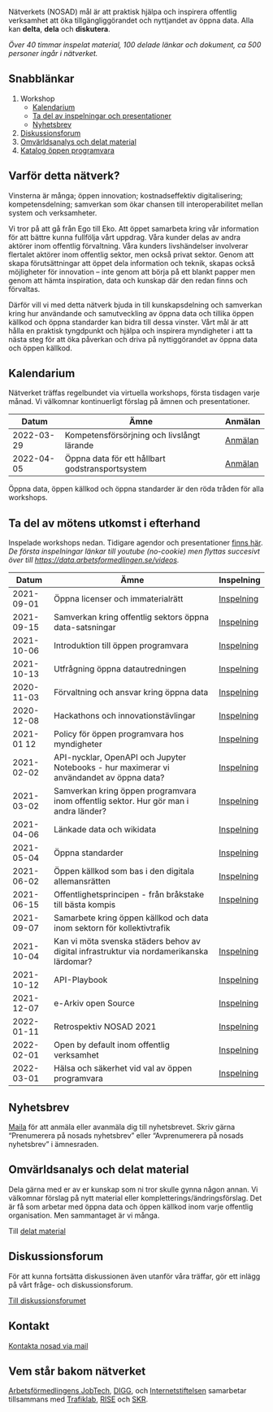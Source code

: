 [_metadata_:url]:- "https://gitlab.com/open-data-knowledge-sharing/wiki/-/wikis/home"

Nätverkets (NOSAD) mål är att praktisk hjälpa och inspirera offentlig verksamhet att öka tillgängliggörandet och nyttjandet av öppna data. Alla kan **delta**, **dela** och **diskutera**.

*Över 40 timmar inspelat material, 100 delade länkar och dokument, ca 500 personer ingår i nätverket.*

## Snabblänkar

1. Workshop
    * [Kalendarium](#kalendarium)
    * [Ta del av inspelningar och presentationer](#ta-del-av-mötens-utkomst-i-efterhand)
    * [Nyhetsbrev](#nyhetsbrev)
4. [Diskussionsforum](#diskussionsforum)
5. [Omvärldsanalys och delat material](#omvärldsanalys-och-delat-material)
6. [Katalog öppen programvara](https://offentligkod.se/)

## Varför detta nätverk?

Vinsterna är många; öppen innovation; kostnadseffektiv digitalisering; kompetensdelning; samverkan som ökar chansen till interoperabilitet mellan system och verksamheter.

Vi tror på att gå från Ego till Eko. Att öppet samarbeta kring vår information för att bättre kunna fullfölja vårt uppdrag. Våra kunder delas av andra aktörer inom offentlig förvaltning. Våra kunders livshändelser involverar flertalet aktörer inom offentlig sektor, men också privat sektor. Genom att skapa förutsättningar att öppet dela information och teknik, skapas också möjligheter för innovation – inte genom att börja på ett blankt papper men genom att hämta inspiration, data och kunskap där den redan finns och förvaltas.

Därför vill vi med detta nätverk bjuda in till kunskapsdelning och samverkan kring hur användande och samutveckling av öppna data och tillika öppen källkod och öppna standarder kan bidra till dessa vinster. Vårt mål är att hålla en praktisk tyngdpunkt och hjälpa och inspirera myndigheter i att ta nästa steg för att öka påverkan och driva på nyttiggörandet av öppna data och öppen källkod.

## Kalendarium

Nätverket träffas regelbundet via virtuella workshops, första tisdagen varje månad. Vi välkomnar kontinuerligt förslag på ämnen och presentationer.

| Datum | Ämne | Anmälan |
|---|---|---|
| 2022-03-29 | Kompetensförsörjning och livslångt lärande | [Anmälan](https://www.goto10.se/event/kompetensforsorjning-och-livslangt-larande/) |
| 2022-04-05 | Öppna data för ett hållbart godstransportsystem | [Anmälan](https://www.goto10.se/event/nosad-natverkande-kring-oppna-data-och-oppen-kallkod-5/) |

Öppna data, öppen källkod och öppna standarder är den röda tråden för alla workshops.

## Ta del av mötens utkomst i efterhand

Inspelade workshops nedan. Tidigare agendor och presentationer [finns här](https://gitlab.com/open-data-knowledge-sharing/wiki/-/wikis/Digital-Workshopserie). *De första inspelningar länkar till youtube (no-cookie) men flyttas succesivt över till https://data.arbetsformedlingen.se/videos.*

| Datum | Ämne | Inspelning |
|---|--|--|
| 2021-09-01 | Öppna licenser och immaterialrätt | [Inspelning](https://www.youtube-nocookie.com/embed/by_h0dWljqY/)
| 2021-09-15 | Samverkan kring offentlig sektors öppna data-satsningar | [Inspelning](https://www.youtube-nocookie.com/embed/-agLPUX5i9Q/)
| 2021-10-06 | Introduktion till öppen programvara | [Inspelning](https://www.youtube-nocookie.com/embed/jxxiqFyZhDU/)
| 2021-10-13 | Utfrågning öppna datautredningen | [Inspelning](https://www.youtube-nocookie.com/embed/63l3-_WC7jc/)
| 2020-11-03 | Förvaltning och ansvar kring öppna data | [Inspelning](https://data.jobtechdev.se/videos/nosad-20201103-forvaltning-och-ansvar-3440x1440.mp4)
| 2020-12-08 | Hackathons och innovationstävlingar | [Inspelning](https://data.jobtechdev.se/videos/nosad-20201208-hackathons-1920x1080.mp4)
| 2021-01 12 | Policy för öppen programvara hos myndigheter | [Inspelning](https://data.jobtechdev.se/videos/nosad-20210112-policy-oppen-programvara-myndigheter-1920x1080.mp4)
| 2021-02-02 | API-nycklar, OpenAPI och Jupyter Notebooks - hur maximerar vi användandet av öppna data? | [Inspelning](https://www.youtube-nocookie.com/embed/sfWWPpTysjk/)
| 2021-03-02 | Samverkan kring öppen programvara inom offentlig sektor. Hur gör man i andra länder? | [Inspelning](https://www.youtube-nocookie.com/embed/UvtX4e_qRWY/)
| 2021-04-06 | Länkade data och wikidata | [Inspelning](https://www.youtube-nocookie.com/embed/fkgKoN0NkeM/)
| 2021-05-04 | Öppna standarder | [Inspelning](https://www.youtube-nocookie.com/embed/W1k12G4stdA/)
| 2021-06-02 | Öppen källkod som bas i den digitala allemansrätten | [Inspelning](https://www.youtube-nocookie.com/embed/t5S7fSPgWOc/)
| 2021-06-15 | Offentlighetsprincipen - från bråkstake till bästa kompis | [Inspelning](https://data.jobtechdev.se/videos/nosad-20210615-offentlighetsprincipen-2736x1744.mp4)
| 2021-09-07 | Samarbete kring öppen källkod och data inom sektorn för kollektivtrafik |
| 2021-10-04 | Kan vi möta svenska städers behov av digital infrastruktur via nordamerikanska lärdomar? | [Inspelning](https://www.youtube-nocookie.com/embed/qFA3nE_mE2U/)
| 2021-10-12 | API-Playbook | [Inspelning](https://www.youtube-nocookie.com/embed/CpaSiEjjqwU/)
| 2021-12-07 | e-Arkiv open Source | [Inspelning](https://www.youtube-nocookie.com/embed/3Rz7a_I0NvA/)
| 2022-01-11 | Retrospektiv NOSAD 2021 | [Inspelning](https://data.jobtechdev.se/videos/nosad-20220111-retrospektiv-1920x1030.mp4)
| 2022-02-01 | Open by default inom offentlig verksamhet | [Inspelning](https://data.jobtechdev.se/videos/nosad-20220201-open-by-default-3840x2160.mp4)
| 2022-03-01 | Hälsa och säkerhet vid val av öppen programvara | [Inspelning](https://data.jobtechdev.se/videos/nosad-20220301-halsa-sakerhet-oppen-programvara-2560x1440.mp4)

## Nyhetsbrev

[Maila](mailto:maria.dalhage@digg.se) för att anmäla eller avanmäla dig till nyhetsbrevet. Skriv gärna “Prenumerera på nosads nyhetsbrev” eller “Avprenumerera på nosads nyhetsbrev” i ämnesraden.

## Omvärldsanalys och delat material

Dela gärna med er av er kunskap som ni tror skulle gynna någon annan. Vi välkomnar förslag på nytt material eller kompletterings/ändringsförslag. Det är få som arbetar med öppna data och öppen källkod inom varje offentlig organisation. Men sammantaget är vi många.

Till [delat material](https://gitlab.com/open-data-knowledge-sharing/wiki/-/wikis/Delat-material)

## Diskussionsforum

För att kunna fortsätta diskussionen även utanför våra träffar, gör ett inlägg på vårt fråge- och diskussionsforum.

[Till diskussionsforumet](https://community.dataportal.se/)  

## Kontakt

[Kontakta nosad via mail](mailto:maria.dalhage@digg.se)

## Vem står bakom nätverket

[Arbetsförmedlingens JobTech](https://jobtechdev.se/), [DIGG](https://www.digg.se/), och [Internetstiftelsen](https://internetstiftelsen.se/) samarbetar tillsammans med [Trafiklab](https://www.trafiklab.se/), [RISE](https://www.ri.se/) och [SKR](https://skr.se/).
